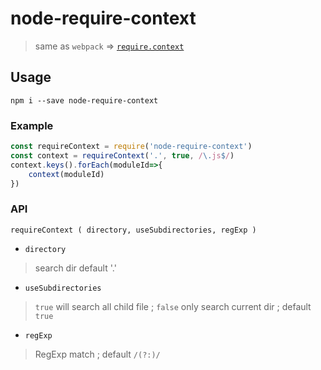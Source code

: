 # node-require-context
> same as `webpack` => [`require.context`](https://webpack.docschina.org/guides/dependency-management/#require-context)  

## Usage  
```npm
npm i --save node-require-context
```
### Example

```js
const requireContext = require('node-require-context')
const context = requireContext('.', true, /\.js$/)
context.keys().forEach(moduleId=>{
    context(moduleId)
})
```

### API
`requireContext ( directory, useSubdirectories, regExp )`  

- `directory`  
>  search dir default '.'  

- `useSubdirectories`  
> `true` will search all child file ; `false` only search current dir ; default `true`  

- `regExp`  
> RegExp match ;  default `/(?:)/`  
